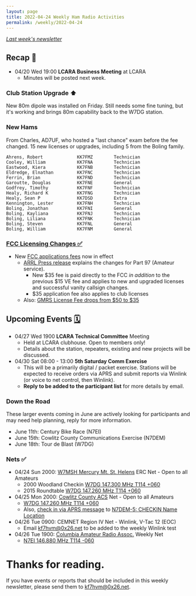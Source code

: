 ```yaml
---
layout: page
title: 2022-04-24 Weekly Ham Radio Activities
permalink: /weekly/2022-04-24
---
```


_[Last week's newsletter](/weekly/2022-04-17)_

## Recap 🔁

* 04/20 Wed 19:00 **LCARA Business Meeting** at LCARA
  * Minutes will be posted next week.

### Club Station Upgrade ⬆️

New 80m dipole was installed on Friday. Still needs some fine
tuning, but it's working and brings 80m capability back to the
W7DG station.

### New Hams

From Charles, AD7UF, who hosted a "last chance" exam before
the fee changed. 15 new licenses or upgrades, including 5
from the Boling family.

```
Ahrens, Robert             KK7FMZ        Technician
Cooley, William            KK7FNA        Technician
Eastwood, Kiera            KK7FNB        Technician
Eldredge, Elnathan         KK7FNC        Technician
Ferrin, Brian              KK7FND        Technician
Garoutte, Douglas          KK7FNE        General
Godfrey, Timothy           KK7FNF        Technician
Healy, Richard K           KK7FNG        Technician
Healy, Sean P              KK7DSD        Extra
Kennington, Lester         KK7FNH        Technician
Boling, Jonathan           KK7FNI        General
Boling, Kayliana           KK7FNJ        Technician
Boling, Liliana            KK7FNK        Technician
Boling, Steven             KK7FNL        General
Boling, William            KK7FNM        General
```

### [FCC Licensing Changes ✅](https://docs.fcc.gov/public/attachments/DA-22-307A1.pdf)

* New [FCC applications fees](https://docs.fcc.gov/public/attachments/DA-22-307A1.pdf) now in effect
  * [ARRL Press release](https://www.arrl.org/fcc-application-fee) explains the changes
    for Part 97 (Amateur service).
    * New $35 fee is paid directly to the FCC _in addition_ to the previous $15
      VE fee and applies to new and upgraded licenses and successful vanity
      callsign changes.
    * $35 application fee also applies to club licenses
  * Also: [GMRS License Fee drops from $50 to $35](https://www.buytwowayradios.com/blog/2022/03/amateur-and-gmrs-license-fees-change-to-35-on-april-19-2022.html)

## Upcoming Events [🗓](/calendar)

* 04/27 Wed 1900 **LCARA Technical Committee** Meeting
  * Held at LCARA clubhouse. Open to members only!
  * Details about the station, repeaters, existing and new projects will be discussed.
* 04/30 Sat 08:00 - 13:00 **5th Saturday Comm Exercise**
  * This will be a primarily digital / packet exercise. Stations will be
    expected to receive orders via APRS and submit reports via Winlink (or
    voice to net control, then Winlink).
  * **Reply to be added to the participant list** for more details by email.

### Down the Road

These larger events coming in June are actively looking for
participants and may need help planning, reply for more information.

* June 11th: Century Bike Race (N7EI)
* June 15th: Cowlitz County Communications Exercise (N7DEM)
* June 18th: Tour de Blast (W7DG)

### Nets ✅

- 04/24 Sun 2000: [W7MSH Mercury Mt. St. Helens](https://www.w7msh.org) ERC Net - Open to all Amateurs
  - 2000 Woodland Checkin [W7DG 147.300 MHz T114 +060](https://www.repeaterbook.com/repeaters/details.php?state_id=53&ID=412)
  - 2015 Roundtable [W7DG 147.260 MHz T114 +060](https://www.repeaterbook.com/repeaters/details.php?ID=408&state_id=53)
- 04/25 Mon 2000: [Cowlitz County ACS](http://cowlitzradio.org/) Net - Open to all Amateurs
  - [W7DG 147.260 MHz T114 +060](https://www.repeaterbook.com/repeaters/details.php?ID=408&state_id=53)
  - Also, [check in via APRS message](/info/aprsnet/) to [N7DEM-5: CHECKIN Name Location](https://aprs.fi/?c=message&call=N7DEM-5)
- 04/26 Tue 0900: CEMNET Region IV Net - Winlink, V-Tac 12 (EOC)
  - Email [kf7hvm@0x26.net](mailto:kf7hvm@0x26.net) to be added to the weekly
    Winlink test
- 04/26 Tue 1900: [Columbia Amateur Radio Assoc.](http://www.n7ei.org/) Weekly Net
  - [N7EI 146.880 MHz T114 -060](https://www.repeaterbook.com/repeaters/details.php?ID=142&state_id=41)


# Thanks for reading. 

If you have events or reports that should be included in this weekly
newsletter, please send them to [kf7hvm@0x26.net](mailto:kf7hvm@0x26.net).

